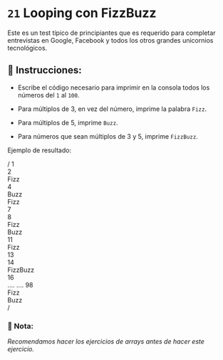 # `21` Looping con FizzBuzz

Este es un test típico de principiantes que es requerido para completar entrevistas en Google, Facebook y todos los otros grandes unicornios tecnológicos.

## :pencil: Instrucciones:

* Escribe el código necesario para imprimir en la consola todos los números del `1` al `100`.

* Para múltiplos de 3, en vez del número, imprime la palabra `Fizz`.

* Para múltiplos de 5, imprime `Buzz`. 

* Para números que sean múltiplos de 3 y 5, imprime `FizzBuzz`.

Ejemplo de resultado:

/
1  
2  
Fizz  
4  
Buzz  
Fizz  
7  
8  
Fizz  
Buzz  
11  
Fizz  
13  
14  
FizzBuzz  
16  
....
....
98  
Fizz  
Buzz  
/

### :scroll: Nota: 
*Recomendamos hacer los ejercicios de arrays antes de hacer este ejercicio.*

